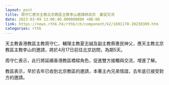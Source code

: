 ```yaml
---
layout: post
title: 周守仁應天主教北京教區主教李山邀請將訪京　冀促交流
date: 2023-03-09 13:06:40.000000000 +08:00
link: https://news.rthk.hk/rthk/ch/component/k2/1691170-20230309.htm
categories: rthk
---
```


天主教香港教區主教周守仁、輔理主教夏志誠及副主教蔡惠民神父，應天主教北京教區主教李山的邀請，將於4月17日前往北京訪問，為期5天。

周守仁表示，此行將延續香港教區橋樑角色，促進雙方接觸與交流，增進了解。

教區表示，早於去年已收到北京教區的邀請，本著主內兄弟情誼，去年底已接受對方的邀請。
